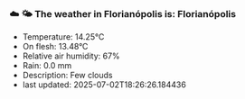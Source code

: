 ### ☁️ 🌤️  The weather in Florianópolis is: Florianópolis

- Temperature: 14.25°C
- On flesh: 13.48°C
- Relative air humidity: 67%
- Rain: 0.0 mm
- Description: Few clouds
- last updated: 2025-07-02T18:26:26.184436
